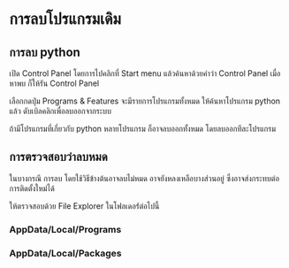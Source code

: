 # การลบโปรแกรมเดิม

## การลบ python

เปิด Control Panel
โดยการไปคลิกที่ Start menu
แล้วค้นหาด้วยคำว่า Control Panel
เมื่อหาพบ ก็ให้รัน Control Panel

เลือกกดปุ่ม Programs & Features
จะมีรายการโปรแกรมทั้งหมด
ให้ค้นหาโปรแกรม python
แล้ว ดับเบิลคลิกเพื่อลบออกจากระบบ

ถ้ามีโปรแกรมที่เกี่ยวกับ python หลายโปรแกรม 
ก็อาจลบออกทั้งหมด โดยลบออกทีละโปรแกรม

## การตรวจสอบว่าลบหมด

ในบางกรณี การลบ โดยใช้วิธีข้างต้นอาจลบไม่หมด
อาจยังหลงเหลือบางส่วนอยู่
ซึ่งอาจส่งกระทบต่อการติดตั้งใหม่ได้

ให้ตรวจสอบด้วย File Explorer ในโฟลเดอร์่ต่อไปนี้

### AppData/Local/Programs

### AppData/Local/Packages


